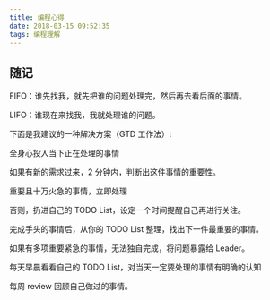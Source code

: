 ```yaml
---
title: 编程心得
date: 2018-03-15 09:52:35
tags: 编程理解
---
```


## 随记

FIFO：谁先找我，就先把谁的问题处理完，然后再去看后面的事情。

LIFO：谁现在来找我，我就处理谁的问题。


下面是我建议的一种解决方案（GTD 工作法）:


全身心投入当下正在处理的事情

如果有新的需求过来，2 分钟内，判断出这件事情的重要性。

重要且十万火急的事情，立即处理

否则，扔进自己的 TODO List，设定一个时间提醒自己再进行关注。

完成手头的事情后，从你的 TODO List 整理，找出下一件最重要的事情。

如果有多项重要紧急的事情，无法独自完成，将问题暴露给 Leader。

每天早晨看看自己的 TODO List，对当天一定要处理的事情有明确的认知

每周 review 回顾自己做过的事情。

